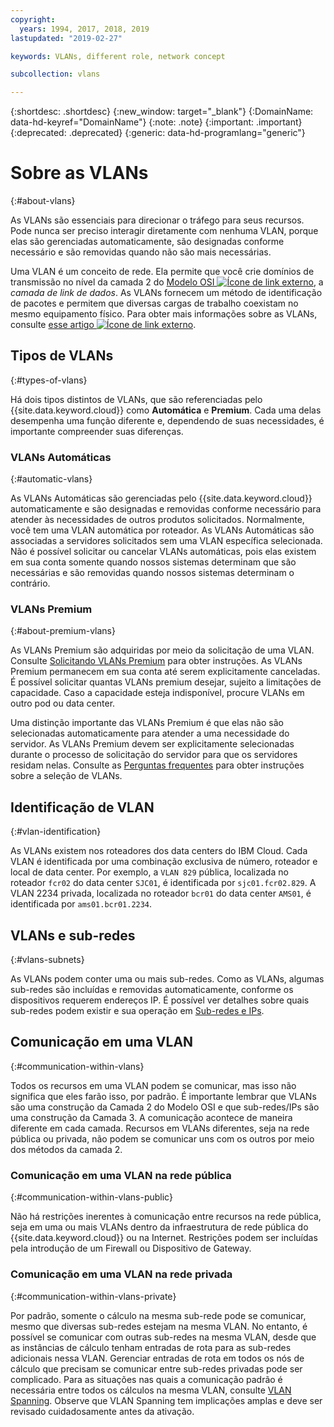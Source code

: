 ```yaml
---
copyright:
  years: 1994, 2017, 2018, 2019
lastupdated: "2019-02-27"

keywords: VLANs, different role, network concept

subcollection: vlans

---
```


{:shortdesc: .shortdesc}
{:new_window: target="_blank"}
{:DomainName: data-hd-keyref="DomainName"}
{:note: .note}
{:important: .important}
{:deprecated: .deprecated}
{:generic: data-hd-programlang="generic"}

# Sobre as VLANs
{:#about-vlans}

As VLANs são essenciais para direcionar o tráfego para seus recursos. Pode nunca ser preciso interagir diretamente com nenhuma VLAN, porque elas são gerenciadas automaticamente, são designadas conforme necessário e são removidas quando não são mais necessárias.

Uma VLAN é um conceito de rede. Ela permite que você crie domínios de transmissão no nível da camada 2 do [Modelo OSI ![Ícone de link externo](../../icons/launch-glyph.svg "Ícone de link externo")](https://en.wikipedia.org/wiki/OSI_model), a _camada de link de dados_. As VLANs fornecem um método de identificação de pacotes e permitem que diversas cargas de trabalho coexistam no mesmo equipamento físico. Para obter mais informações sobre as VLANs, consulte [esse artigo ![Ícone de link externo](../../icons/launch-glyph.svg "Ícone de link externo")](https://en.wikipedia.org/wiki/Virtual_LAN).

## Tipos de VLANs
{:#types-of-vlans}

Há dois tipos distintos de VLANs, que são referenciadas pelo {{site.data.keyword.cloud}} como **Automática** e **Premium**. Cada uma delas desempenha uma função diferente e, dependendo de suas necessidades, é importante compreender suas diferenças.

### VLANs Automáticas
{:#automatic-vlans}

As VLANs Automáticas são gerenciadas pelo {{site.data.keyword.cloud}} automaticamente e são designadas e removidas conforme necessário para atender às necessidades de outros produtos solicitados. Normalmente, você tem uma VLAN automática por roteador. As VLANs Automáticas são associadas a servidores solicitados sem uma VLAN específica selecionada. Não é possível solicitar ou cancelar VLANs automáticas, pois elas existem em sua conta somente quando nossos sistemas determinam que são necessárias e são removidas quando nossos sistemas determinam o contrário.

### VLANs Premium
{:#about-premium-vlans}

As VLANs Premium são adquiridas por meio da solicitação de uma VLAN. Consulte [Solicitando VLANs Premium](/docs/infrastructure/vlans?topic=vlans-ordering-premium-vlans) para obter instruções. As VLANs Premium permanecem em sua conta até serem explicitamente canceladas. É possível solicitar quantas VLANs premium desejar, sujeito a limitações de capacidade. Caso a capacidade esteja indisponível, procure VLANs em outro pod ou data center.

Uma distinção importante das VLANs Premium é que elas não são selecionadas automaticamente para atender a uma necessidade do servidor. As VLANs Premium devem ser explicitamente selecionadas durante o processo de solicitação do servidor para que os servidores residam nelas. Consulte as [Perguntas frequentes](/docs/infrastructure/vlans?topic=vlans-faqs#is-there-a-way-to-specify-which-vlan-i-want-to-use-for-my-device-when-i-order-it-) para obter instruções sobre a seleção de VLANs.


## Identificação de VLAN
{:#vlan-identification}

As VLANs existem nos roteadores dos data centers do IBM Cloud. Cada VLAN é identificada por uma combinação exclusiva de número, roteador e local de data center. Por exemplo, a `VLAN 829` pública, localizada no roteador `fcr02` do data center `SJC01`, é identificada por `sjc01.fcr02.829`. A VLAN 2234 privada, localizada no roteador `bcr01` do data center `AMS01`, é identificada por `ams01.bcr01.2234`.


## VLANs e sub-redes
{:#vlans-subnets}

As VLANs podem conter uma ou mais sub-redes. Como as VLANs, algumas sub-redes são incluídas e removidas automaticamente, conforme os dispositivos requerem endereços IP. É possível ver detalhes sobre quais sub-redes podem existir e sua operação em [Sub-redes e IPs](/docs/infrastructure/subnets?topic=subnets-getting-started-subnets-ips).


## Comunicação em uma VLAN
{:#communication-within-vlans}

Todos os recursos em uma VLAN podem se comunicar, mas isso não significa que eles farão isso, por padrão. É importante lembrar que VLANs são uma construção da Camada 2 do Modelo OSI e que sub-redes/IPs são uma construção da Camada 3. A comunicação acontece de maneira diferente em cada camada. Recursos em VLANs diferentes, seja na rede pública ou privada, não podem se comunicar uns com os outros por meio dos métodos da camada 2.

### Comunicação em uma VLAN na rede pública
{:#communication-within-vlans-public}

Não há restrições inerentes à comunicação entre recursos na rede pública, seja em uma ou mais VLANs dentro da infraestrutura de rede pública do {{site.data.keyword.cloud}} ou na Internet. Restrições podem ser incluídas pela introdução de um Firewall ou Dispositivo de Gateway.

### Comunicação em uma VLAN na rede privada
{:#communication-within-vlans-private}

Por padrão, somente o cálculo na mesma sub-rede pode se comunicar, mesmo que diversas sub-redes estejam na mesma VLAN. No entanto, é possível se comunicar com outras sub-redes na mesma VLAN, desde que as instâncias de cálculo tenham entradas de rota para as sub-redes adicionais nessa VLAN. Gerenciar entradas de rota em todos os nós de cálculo que precisam se comunicar entre sub-redes privadas pode ser complicado. Para as situações nas quais a comunicação padrão é necessária entre todos os cálculos na mesma VLAN, consulte [VLAN Spanning](/docs/infrastructure/vlans?topic=vlans-vlan-spanning). Observe que VLAN Spanning tem implicações amplas e deve ser revisado cuidadosamente antes da ativação.
